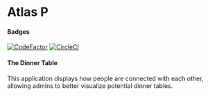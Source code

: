 # Atlas P

#### Badges
[![CodeFactor](https://www.codefactor.io/repository/github/kadhirvelm/atlasp/badge/master)](https://www.codefactor.io/repository/github/kadhirvelm/atlasp/overview/master)
[![CircleCI](https://circleci.com/gh/kadhirvelm/atlasP/tree/master.svg?style=svg)](https://circleci.com/gh/kadhirvelm/atlasP/tree/master)

#### The Dinner Table

This application displays how people are connected with each other, allowing admins to better visualize potential dinner tables.
